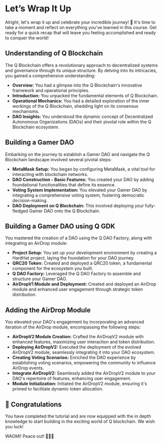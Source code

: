 # Let’s Wrap It Up

Alright, let's wrap it up and celebrate your incredible journey! 🎉 It's time to take a moment and reflect on everything you've learned in this course. Get ready for a quick recap that will leave you feeling accomplished and ready to conquer the world! 

## Understanding of Q Blockchain

The Q Blockchain offers a revolutionary approach to decentralized systems and governance through its unique structure. By delving into its intricacies, you gained a comprehensive understanding:

- **Overview:** You had a glimpse into the Q Blockchain's innovative framework and operational principles.
- **Introduction:** You unpacked the fundamental elements of Q Blockchain.
- **Operational Mechanics:** You had a detailed exploration of the inner workings of the Q Blockchain, shedding light on its consensus mechanisms.
- **DAO Insights:** You understood the dynamic concept of Decentralized Autonomous Organizations (DAOs) and their pivotal role within the Q Blockchain ecosystem.

## Building a Gamer DAO

Embarking on the journey to establish a Gamer DAO and navigate the Q Blockchain landscape involved several pivotal steps:

- **MetaMask Setup:** You began by configuring MetaMask, a vital tool for interacting with blockchain networks.
- **DAO Construction - Basic Features:** You created your DAO by adding foundational functionalities that define its essence.
- **Voting System Implementation:** You elevated your Gamer DAO by integrating a comprehensive voting system, fostering democratic decision-making.
- **DAO Deployment on Q Blockchain:** This involved deploying your fully-fledged Gamer DAO onto the Q Blockchain.

## Building a Gamer DAO using Q GDK

You mastered the creation of a DAO using the Q DAO Factory, along with integrating an AirDrop module:

- **Project Setup:** You set up your development environment by creating a HardHat project, laying the foundation for your DAO journey.
- **QRC20 Token:** Created and deployed a QRC20 token, a fundamental component for the ecosystem you built.
- **Q DAO Factory:** Leveraged the Q DAO Factory to assemble and structure your Gamer DAO.
- **AirDropV1 Module and Deployment:** Created and deployed an AirDrop module and enhanced user engagement through strategic token distribution.

## Adding the AirDrop Module

You elevated your DAO's engagement by incorporating an advanced iteration of the AirDrop module, encompassing the following steps:

- **AirDropV2 Module Creation:** Crafted the AirDropV2 module with enhanced features, maximizing user interaction and token distribution.
- **Deploying AirDropV2:** Executed the deployment of the evolved AirDropV2 module, seamlessly integrating it into your DAO ecosystem.
- **Creating Voting Scenarios:** Enriched the DAO experience by establishing voting scenarios, empowering the community to influence AirDrop events.
- **Integrate AirDropV2:** Seamlessly added the AirDropV2 module to your DAO's repertoire of features, enhancing user engagement.
- **Module Initialization:** Initiated the AirDropV2 module, ensuring it's primed to facilitate dynamic token allocation.

## 🎊 Congratulations

You have completed the tutorial and are now equipped with the in depth knowledge to start building in the exciting world of Q blockchain. We wish you luck!

WAGMI! Peace out! ✌🏻🔮
